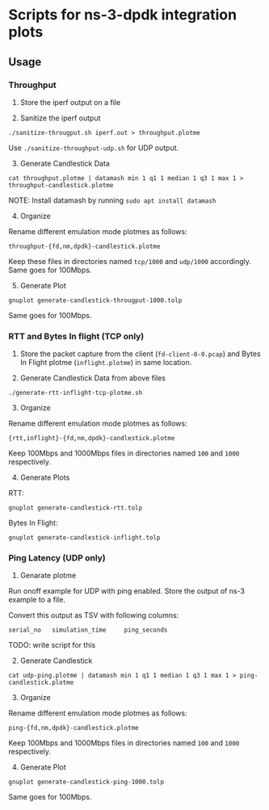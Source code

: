 # Scripts for ns-3-dpdk integration plots

## Usage

### Throughput

1. Store the iperf output on a file

2. Sanitize the iperf output
```
./sanitize-througput.sh iperf.out > throughput.plotme
```

Use `./sanitize-throughput-udp.sh` for UDP output.

3. Generate Candlestick Data
```
cat throughput.plotme | datamash min 1 q1 1 median 1 q3 1 max 1 > throughput-candlestick.plotme
```

NOTE: Install datamash by running `sudo apt install datamash`

4. Organize

Rename different emulation mode plotmes as follows:
```
throughput-{fd,nm,dpdk}-candlestick.plotme
```

Keep these files in directories named `tcp/1000` and `udp/1000` accordingly. Same goes for 100Mbps.

5. Generate Plot
```
gnuplot generate-candlestick-througput-1000.tolp
```

Same goes for 100Mbps.

### RTT and Bytes In flight (TCP only)

1. Store the packet capture from the client (`fd-client-0-0.pcap`) and Bytes In Flight plotme (`inflight.plotme`) in same location.

2. Generate Candlestick Data from above files
```
./generate-rtt-inflight-tcp-plotme.sh
```

3. Organize

Rename different emulation mode plotmes as follows:
```
{rtt,inflight}-{fd,nm,dpdk}-candlestick.plotme
```

Keep 100Mbps and 1000Mbps files in directories named `100` and `1000` respectively.

4. Generate Plots

RTT:
```
gnuplot generate-candlestick-rtt.tolp
```

Bytes In Flight:
```
gnuplot generate-candlestick-inflight.tolp
```

### Ping Latency (UDP only)

1. Genarate plotme

Run onoff example for UDP with ping enabled. Store the output of ns-3 example to a file.

Convert this output as TSV with following columns:
```
serial_no	simulation_time		ping_seconds
```

TODO: write script for this

2. Generate Candlestick
```
cat udp-ping.plotme | datamash min 1 q1 1 median 1 q3 1 max 1 > ping-candlestick.plotme
```

3. Organize

Rename different emulation mode plotmes as follows:
```
ping-{fd,nm,dpdk}-candlestick.plotme
```

Keep 100Mbps and 1000Mbps files in directories named `100` and `1000` respectively.

4. Generate Plot
```
gnuplot generate-candlestick-ping-1000.tolp
```

Same goes for 100Mbps.

